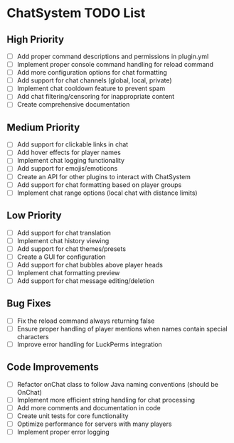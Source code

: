 # ChatSystem TODO List

## High Priority
- [ ] Add proper command descriptions and permissions in plugin.yml
- [ ] Implement proper console command handling for reload command
- [ ] Add more configuration options for chat formatting
- [ ] Add support for chat channels (global, local, private)
- [ ] Implement chat cooldown feature to prevent spam
- [ ] Add chat filtering/censoring for inappropriate content
- [ ] Create comprehensive documentation

## Medium Priority
- [ ] Add support for clickable links in chat
- [ ] Add hover effects for player names
- [ ] Implement chat logging functionality
- [ ] Add support for emojis/emoticons
- [ ] Create an API for other plugins to interact with ChatSystem
- [ ] Add support for chat formatting based on player groups
- [ ] Implement chat range options (local chat with distance limits)

## Low Priority
- [ ] Add support for chat translation
- [ ] Implement chat history viewing
- [ ] Add support for chat themes/presets
- [ ] Create a GUI for configuration
- [ ] Add support for chat bubbles above player heads
- [ ] Implement chat formatting preview
- [ ] Add support for chat message editing/deletion

## Bug Fixes
- [ ] Fix the reload command always returning false
- [ ] Ensure proper handling of player mentions when names contain special characters
- [ ] Improve error handling for LuckPerms integration

## Code Improvements
- [ ] Refactor onChat class to follow Java naming conventions (should be OnChat)
- [ ] Implement more efficient string handling for chat processing
- [ ] Add more comments and documentation in code
- [ ] Create unit tests for core functionality
- [ ] Optimize performance for servers with many players
- [ ] Implement proper error logging
